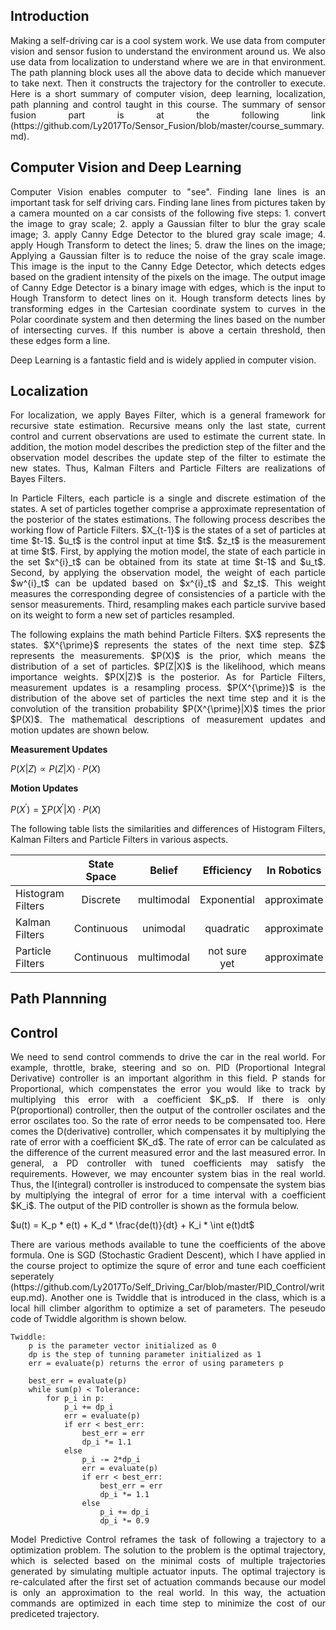 ## Introduction

<p align='justify'>
Making a self-driving car is a cool system work. We use data from computer vision and sensor fusion to understand the environment around us. We also use data from localization to understand where we are in that environment. The path planning block uses all the above data to decide which manuever to take next. Then it constructs the trajectory for the controller to execute. Here is a short summary of computer vision, deep learning, localization, path planning and control taught in this course. The summary of sensor fusion part is at the following link (https://github.com/Ly2017To/Sensor_Fusion/blob/master/course_summary.md).
</p> 

## Computer Vision and Deep Learning

<p align='justify'>
Computer Vision enables computer to "see". Finding lane lines is an important task for self driving cars. Finding lane lines from pictures taken by a camera mounted on a car consists of the following five steps: 1. convert the image to gray scale; 2. apply a Gaussian filter to blur the gray scale image; 3. apply Canny Edge Detector to the blured gray scale image; 4. apply Hough Transform to detect the lines; 5. draw the lines on the image; Applying a Gaussian filter is to reduce the noise of the gray scale image. This image is the input to the Canny Edge Detector, which detects edges based on the gradient intensity of the pixels on the image. The output image of Canny Edge Detector is a binary image with edges, which is the input to Hough Transform to detect lines on it. Hough transform detects lines by transforming edges in the Cartesian coordinate system to curves in the Polar coordinate system and then determing the lines based on the number of intersecting curves. If this number is above a certain threshold, then these edges form a line.
</p> 

<p align='justify'>

</p> 

<p align='justify'>
Deep Learning is a fantastic field and is widely applied in computer vision. 
</p> 


## Localization

<p align='justify'>
For localization, we apply Bayes Filter, which is a general framework for recursive state estimation. Recursive means only the last state, current control and current observations are used to estimate the current state. In addition, the motion model describes the prediction step of the filter and the observation model describes the update step of the filter to estimate the new states. Thus, Kalman Filters and Particle Filters are realizations of Bayes Filters. 
</p> 

<p align='justify'>
In Particle Filters, each particle is a single and discrete estimation of the states. A set of particles together comprise a approximate representation of the posterior of the states estimations. The following process describes the working flow of Particle Filters. $X_{t-1}$ is the states of a set of particles at time $t-1$. $u_t$ is the control input at time $t$. $z_t$ is the measurement at time $t$. First, by applying the motion model, the state of each particle in the set $x^{i}_t$ can be obtained from its state at time $t-1$ and $u_t$. Second, by applying the observation model, the weight of each particle $w^{i}_t$ can be updated based on $x^{i}_t$ and $z_t$. This weight measures the corresponding degree of consistencies of a particle with the sensor measurements. Third, resampling makes each particle survive based on its weight to form a new set of particles resampled.  
</p> 

<p align='justify'>
The following explains the math behind Particle Filters. $X$ represents the states. $X^{\prime}$ represents the states of the next time step. $Z$ represents the measurements. $P(X)$ is the prior, which means the distribution of a set of particles. $P(Z|X)$ is the likelihood, which means importance weights. $P(X|Z)$ is the posterior. As for Particle Filters, measurement updates is a resampling process. $P(X^{\prime})$ is the distribution of the above set of particles the next time step and it is the convolution of the transition probability $P(X^{\prime}|X)$ times the prior $P(X)$. The mathematical descriptions of measurement updates and motion updates are shown below.
</p> 

**Measurement Updates**

$P(X|Z) \propto P(Z|X) \cdot P(X)$

**Motion Updates**

$P(X^{\prime}) = \sum P(X^{\prime}|X) \cdot P(X)$

<p align='justify'>
The following table lists the similarities and differences of Histogram Filters, Kalman Filters and Particle Filters in various aspects. 
</p>

|                    | State Space   | Belief        | Efficiency    | In Robotics   |
| -------------------|:-------------:|:-------------:|:-------------:|:-------------:|
| Histogram Filters  | Discrete      | multimodal    | Exponential   | approximate   |
| Kalman Filters     | Continuous    | unimodal      | quadratic     | approximate   | 
| Particle Filters   | Continuous    | multimodal    | not sure yet  | approximate   | 


## Path Plannning

<p align='justify'>

</p> 

## Control

<p align='justify'>
We need to send control commends to drive the car in the real world. For example, throttle, brake, steering and so on. PID (Proportional Integral Derivative) controller is an important algorithm in this field. P stands for Proportional, which compenstates the error you would like to track by multiplying this error with a coefficient $K_p$. If there is only P(proportional) controller, then the output of the controller oscilates and the error oscilates too. So the rate of error needs to be compensated too. Here comes the D(derivative) controller, which compensates it by multiplying the rate of error with a coefficient $K_d$. The rate of error can be calculated as the difference of the current measured error and the last measured error. In general, a PD controller with tuned coefficients may satisfy the requirements. However, we may encounter system bias in the real world. Thus, the I(integral) controller is instroduced to compensate the system bias by multiplying the integral of error for a time interval with a coefficient $K_i$. The output of the PID controller is shown as the formula below.

$u(t) = K_p * e(t) + K_d * \frac{de(t)}{dt} + K_i * \int e(t)dt$

</p>

<p align='justify'>
There are various methods available to tune the coefficients of the above formula. One is SGD (Stochastic Gradient Descent), which I have applied in the course project to optimize the squre of error and tune each coefficient seperately (https://github.com/Ly2017To/Self_Driving_Car/blob/master/PID_Control/writeup.md). Another one is Twiddle that is introduced in the class, which is a local hill climber algorithm to optimize a set of parameters. The peseudo code of Twiddle algorithm is shown below.
</p> 

    Twiddle:
    	p is the parameter vector initialized as 0 
		dp is the step of tunning parameter initialized as 1
		err = evaluate(p) returns the error of using parameters p
		
		best_err = evaluate(p)
		while sum(p) < Tolerance:
			for p_i in p:
				p_i += dp_i
				err = evaluate(p)
				if err < best_err:
					best_err = err
					dp_i *= 1.1
				else
					p_i -= 2*dp_i
					err = evaluate(p)
					if err < best_err:
						best_err = err
						dp_i *= 1.1
					else
						p_i += dp_i
						dp_i *= 0.9

<p align='justify'>
Model Predictive Control reframes the task of following a trajectory to a optimization problem. The solution to the problem is the optimal trajectory, which is selected based on the minimal costs of multiple trajectories generated by simulating multiple actuator inputs. The optimal trajectory is re-calculated after the first set of actuation commands because our model is only an approximation to the real world. In this way, the actuation commands are optimized in each time step to minimize the cost of our prediceted trajectory. 
</p> 